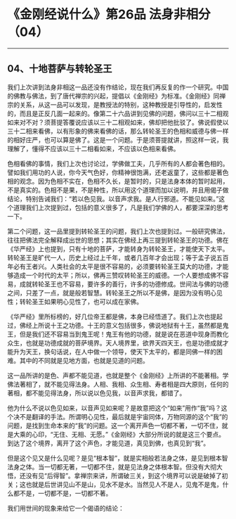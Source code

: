 # 《金刚经说什么》第26品 法身非相分（04）

------

## 04、十地菩萨与转轮圣王

我们上次讲到法身非相这一品还没有作结论，现在我们再反复的作一个研究。中国的佛教与佛法，到了唐代禅宗的兴起，提倡以《金刚经》为标准。《金刚经》同禅宗的关系，从这一品可以发现，是教授法的特别，这种教授是引导性的，启发性的，而且是正反几面一起来的。像第二十六品讲到见佛的问题，佛问以三十二相观如来对不对？须菩提答覆说应该以三十二相观如来，佛却把他批驳了。佛说假使以三十二相来看佛，以有形象的佛来看佛的话，那么转轮圣王的色相和威德与佛一样的相好庄严，也可以算是佛了。这是一个问题。于是须菩提就讲，照这样一说，我理解了，懂得不应该以三十二相看如来，不应该以色相来看佛。

色相看佛的事情，我们上次也讨论过，学佛做工夫，几乎所有的人都会著色相的。譬如我们用功的人说，你今天气色好，你精神很饱满，还老返童了，这些都是著色相的观念。因为色相不实在，色相不久长，是暂时的，只是法身本体的暂时起用，不是真实的。色相不是果，不是种性，所以用这个道理而加以说明，并且用偈子做结论，特别告诫我们：“若以色见我。以音声求我。是人行邪道。不能见如来。”这个道理我们上次提到过，包括的意义很多了，凡是我们学佛的人，都要深深的思考一下。

第二个问题，这一品里提到转轮圣王的问题，我们上次也提到过。一般研究佛法，往往把佛法完全解释成出世的思想；其实在佛经上再三提到转轮圣王的功德。佛在《华严经》上也提到，只有十地的菩萨，才能转身为转轮圣王，才能使天下太平。转轮圣王是旷代一人，历史上经过上千年，或者几百年才会出现；等于孟子说五百年必有王者兴。人类社会的太平是很不容易的，必须要转轮圣王莫大的功德，才能够造成一个时代的太平；所以，佛再三赞叹转轮圣王的威德。一个人要想成佛不容易，成就转轮圣王也不容易，要许多的善行，许多的功德修成。世间法与佛的功德之间，只差了一点，就是般若智慧。转轮圣王之所以不是佛，是因为没有明心见性；转轮圣王如果明心见性了，也可以成在家佛。

《华严经》里所标榜的，好几位帝王都是佛，本身已经悟道了。我们上次也提起过，佛经上所说十王之功德。十王的意义包括很多，佛说地狱有十王，虽然都是鬼王，但是我们还不容易当到鬼王呢！鬼王有他的功德，就是说在恶道中现身而教化众生，也就是功德成就的菩萨境界。天人境界里，欲界天四天王，也是功德成就才能升为天王，换句话说，在人中做一个领导，使天下太平的，都是同佛一样的困难。其中的不同就是见地方面，也就是见道的问题。

这一品所讲的是色、声都不能见道，也就是整个《金刚经》上所讲的不能著相。学佛法著相了，就不能见得法身。人相、我相、众生相、寿者相是四大原则，任何的著相，都不能见得法身，所以说以色见我，以音声求我，都错了。

他为什么不说以色见如来，以音声见如来呢？是故意把这个“如来”用作“我”吗？这个决不是翻译的手法。所谓明心见性，最后就是宇宙同体，万物同源的这个“我”的问题，是找到生命本来的“我”的问题。这一个离开声色一切都不著，一切不住，就是大乘的心印，“无住、无相、无愿。”《金刚经》大部分所说的就是这三个要点。到达了这个境界，离开了这个声色，才能见道，真见到佛，也真见到“我”。

但是这个见又是什么见呢？是见“根本智”，就是实相般若法身之体，是见到根本智法身之体。当一切都无著，一切都不住，就是见法身之体根本智。但没有大彻大悟，还没有见“后得智”。拿禅宗来讲，所谓破三关，到这个境界可以说是破掉了初关；这也就是后世讲见山不是山，见水不是水。当然见人不是人，见鬼不是鬼，什么都不是，一切都不是，一切都不著。

我们用世间的现象来给它一个偈语的结论：

